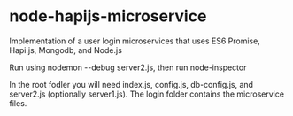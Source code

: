 # node-hapijs-microservice
Implementation of a user login microservices that uses ES6 Promise, Hapi.js, Mongodb, and Node.js

Run using nodemon --debug server2.js, then run node-inspector

In the root fodler you will need index.js, config.js, db-config.js, and server2.js (optionally server1.js). The login folder contains the microservice files. 
